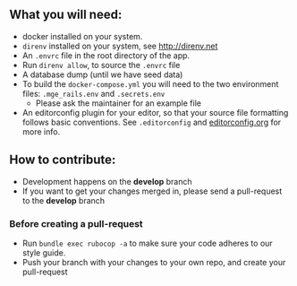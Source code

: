 ## What you will need:

- docker installed on your system.
- `direnv` installed on your system, see http://direnv.net
- An `.envrc` file in the root directory of the app.
- Run `direnv allow`, to source the `.envrc` file
- A database dump (until we have seed data)
- To build the `docker-compose.yml` you will need to the two environment files: `.mge_rails.env` and `.secrets.env`
  - Please ask the maintainer for an example file
- An editorconfig plugin for your editor, so that your source file formatting follows basic conventions. See `.editorconfig` and [editorconfig.org](editorconfig.org) for more info.

## How to contribute:

- Development happens on the **develop** branch
- If you want to get your changes merged in, please send a pull-request to the **develop** branch

### Before creating a pull-request
- Run `bundle exec rubocop -a` to make sure your code adheres to our style guide.
- Push your branch with your changes to your own repo, and create your pull-request

